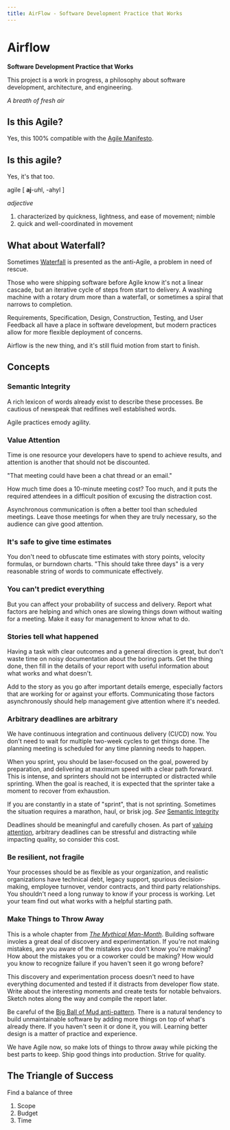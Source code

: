```yaml
---
title: AirFlow - Software Development Practice that Works
---
```


# Airflow

**Software Development Practice that Works**

This project is a work in progress, a philosophy about software development, architecture, and engineering.

*A breath of fresh air*

## Is this Agile?

Yes, this 100% compatible with the [Agile Manifesto](https://agilemanifesto.org/principles.html).

## Is this agile?

Yes, it's that too.

agile [ **aj**-*uh*l, -ahyl ]

*adjective*
1. characterized by quickness, lightness, and ease of movement; nimble
1. quick and well-coordinated in movement

## What about Waterfall?

Sometimes [Waterfall](https://en.wikipedia.org/wiki/Waterfall_model) is presented as the anti-Agile, a problem in need of rescue.

Those who were shipping software before Agile know it's not a linear cascade, but an iterative cycle of steps from start to delivery. A washing machine with a rotary drum more than a waterfall, or sometimes a spiral that narrows to completion.

Requirements, Specification, Design, Construction, Testing, and User Feedback all have a place in software development, but modern practices allow for more flexible deployment of concerns.

Airflow is the new thing, and it's still fluid motion from start to finish.

## Concepts

### Semantic Integrity

A rich lexicon of words already exist to describe these processes. Be cautious of newspeak that redifines well established words.

Agile practices emody agility.

### Value Attention

Time is one resource your developers have to spend to achieve results, and attention is another that should not be discounted.

"That meeting could have been a chat thread or an email."

How much time does a 10-minute meeting cost? Too much, and it puts the required attendees in a difficult position of excusing the distraction cost.

Asynchronous communication is often a better tool than scheduled meetings. Leave those meetings for when they are truly necessary, so the audience can give good attention.

### It's safe to give time estimates

You don't need to obfuscate time estimates with story points, velocity formulas, or burndown charts. "This should take three days" is a very reasonable string of words to communicate effectively.

### You can't predict everything

But you can affect your probability of success and delivery. Report what factors are helping and which ones are slowing things down without waiting for a meeting. Make it easy for management to know what to do.

### Stories tell what happened

Having a task with clear outcomes and a general direction is great, but don't waste time on noisy documentation about the boring parts. Get the thing done, then fill in the details of your report with useful information about what works and what doesn't.

Add to the story as you go after important details emerge, especially factors that are working for or against your efforts. Communicating those factors asynchronously should help management give attention where it's needed.

### Arbitrary deadlines are arbitrary

We have continuous integration and continuous delivery (CI/CD) now. You don't need to wait for multiple two-week cycles to get things done. The planning meeting is scheduled for any time planning needs to happen.

When you sprint, you should be laser-focused on the goal, powered by preparation, and delivering at maximum speed with a clear path forward. This is intense, and sprinters should not be interrupted or distracted while sprinting. When the goal is reached, it is expected that the sprinter take a moment to recover from exhaustion.

If you are constantly in a state of "sprint", that is not sprinting. Sometimes the situation requires a marathon, haul, or brisk jog. *See* [Semantic Integrity](#semantic-integrity)

Deadlines should be meaningful and carefully chosen. As part of [valuing attention](#value-attention), arbitrary deadlines can be stressful and distracting while impacting quality, so consider this cost.

### Be resilient, not fragile

Your processes should be as flexible as your organization, and realistic organizations have technical debt, legacy support, spurious decision-making, employee turnover, vendor contracts, and third party relationships. You shouldn't need a long runway to know if your process is working. Let your team find out what works with a helpful starting path.

### Make Things to Throw Away

This is a whole chapter from [*The Mythical Man-Month*](https://en.wikipedia.org/wiki/The_Mythical_Man-Month#The_pilot_system). Building software involes a great deal of discovery and experimentation. If you're not making mistakes, are you aware of the mistakes you don't know you're making? How about the mistakes you or a coworker could be making? How would you know to recognize failure if you haven't seen it go wrong before?

This discovery and experimentation process doesn't need to have everything documented and tested if it distracts from developer flow state. Write about the interesting moments and create tests for notable behvaiors. Sketch notes along the way and compile the report later.

Be careful of the [Big Ball of Mud anti-pattern](https://en.wikipedia.org/wiki/Anti-pattern#Big_ball_of_mud). There is a natural tendency to build unmaintainable software by adding more things on top of what's already there. If you haven't seen it or done it, you will. Learning better design is a matter of practice and experience.

We have Agile now, so make lots of things to throw away while picking the best parts to keep. Ship good things into production. Strive for quality.

## The Triangle of Success

Find a balance of three

1. Scope
2. Budget
3. Time